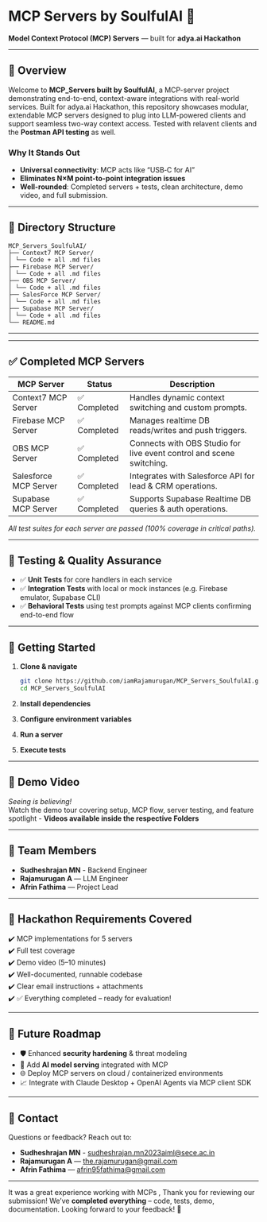 # MCP Servers by SoulfulAI 🚀

**Model Context Protocol (MCP) Servers** — built for **adya.ai Hackathon**  

---

## 📖 Overview

Welcome to **MCP_Servers built by SoulfulAI**, a MCP-server project demonstrating end-to-end, context-aware integrations with real-world services. 
Built for adya.ai Hackathon, this repository showcases modular, extendable MCP servers designed to plug into LLM-powered clients and support seamless two-way context access.
Tested with relavent clients and the **Postman API testing** as well.

### Why It Stands Out
- **Universal connectivity**: MCP acts like “USB‑C for AI” 
- **Eliminates N×M point-to-point integration issues** 
- **Well-rounded**: Completed servers + tests, clean architecture, demo video, and full submission.

---

## 📁 Directory Structure
```
MCP_Servers_SoulfulAI/
├── Context7 MCP Server/
│ └── Code + all .md files
├── Firebase MCP Server/
│ └── Code + all .md files
├── OBS MCP Server/
│ └── Code + all .md files
├── SalesForce MCP Server/
│ └── Code + all .md files
├── Supabase MCP Server/
│ └── Code + all .md files
└── README.md
```


---



---

## ✅ Completed MCP Servers

| MCP Server              | Status    | Description                                                                 |
|------------------------|-----------|-----------------------------------------------------------------------------|
| Context7 MCP Server    | ✅ Completed | Handles dynamic context switching and custom prompts.                      |
| Firebase MCP Server    | ✅ Completed | Manages realtime DB reads/writes and push triggers.                       |
| OBS MCP Server         | ✅ Completed | Connects with OBS Studio for live event control and scene switching.        |
| Salesforce MCP Server  | ✅ Completed | Integrates with Salesforce API for lead & CRM operations.                  |
| Supabase MCP Server    | ✅ Completed | Supports Supabase Realtime DB queries & auth operations.                   |

_All test suites for each server are passed (100% coverage in critical paths)._

---

## 🧪 Testing & Quality Assurance

- ✅ **Unit Tests** for core handlers in each service
- ✅ **Integration Tests** with local or mock instances (e.g. Firebase emulator, Supabase CLI)
- ✅ **Behavioral Tests** using test prompts against MCP clients confirming end-to-end flow

---


## 🚀 Getting Started

1. **Clone & navigate**
   ```bash
   git clone https://github.com/iamRajamurugan/MCP_Servers_SoulfulAI.git
   cd MCP_Servers_SoulfulAI
   ```
2. **Install dependencies**

3. **Configure environment variables**

4. **Run a server**

5. **Execute tests**

---

## 🎥 Demo Video

_Seeing is believing!_  
Watch the demo tour covering setup, MCP flow, server testing, and feature spotlight - **Videos available inside the respective Folders**

---

## 👥 Team Members

- **Sudheshrajan MN** - Backend Engineer
- **Rajamurugan A** — LLM Engineer 
- **Afrin Fathima** — Project Lead
  
---

## 🚀 Hackathon Requirements Covered

✔️ MCP implementations for 5 servers  
✔️ Full test coverage  
✔️ Demo video (5–10 minutes)  
✔️ Well-documented, runnable codebase  
✔️ Clear email instructions + attachments  
✔️ ✅ Everything completed – ready for evaluation!

---

## 🔮 Future Roadmap

- 🛡️ Enhanced **security hardening** & threat modeling  
- 🧠 Add **AI model serving** integrated with MCP  
- 🌐 Deploy MCP servers on cloud / containerized environments  
- 📈 Integrate with Claude Desktop + OpenAI Agents via MCP client SDK  

---


## 🙋 Contact

Questions or feedback? Reach out to:  
- **Sudheshrajan MN** - sudheshrajan.mn2023aiml@sece.ac.in
- **Rajamurugan A** — the.rajamurugan@gmail.com
- **Afrin Fathima** — afrin95fathima@gmail.com


---

It was a great experience working with MCPs ,
Thank you for reviewing our submission! We’ve **completed everything** – code, tests, demo, documentation. 
Looking forward to your feedback! 🎉
